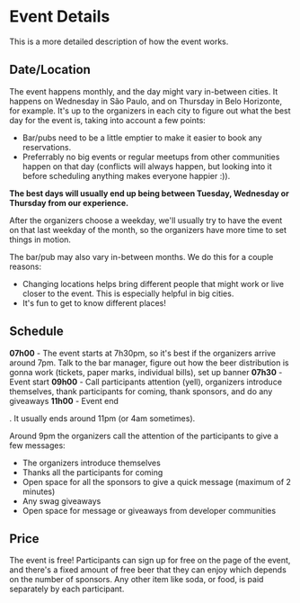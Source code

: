 # Event Details

This is a more detailed description of how the event works.

## Date/Location

The event happens monthly, and the day might vary in-between cities. It happens on Wednesday in São Paulo, and on Thursday in Belo Horizonte, for example. It's up to the organizers in each city to figure out what the best day for the event is, taking into account a few points:

- Bar/pubs need to be a little emptier to make it easier to book any reservations.
- Preferrably no big events or regular meetups from other communities happen on that day (conflicts will always happen, but looking into it before scheduling anything makes everyone happier :)).

**The best days will usually end up being between Tuesday, Wednesday or Thursday from our experience.**

After the organizers choose a weekday, we'll usually try to have the event on that last weekday of the month, so the organizers have more time to set things in motion.

The bar/pub may also vary in-between months. We do this for a couple reasons:

- Changing locations helps bring different people that might work or live closer to the event. This is especially helpful in big cities.
- It's fun to get to know different places!

## Schedule

**07h00** - The event starts at 7h30pm, so it's best if the organizers arrive around 7pm. Talk to the bar manager, figure out how the beer distribution is gonna work (tickets, paper marks, individual bills), set up banner
**07h30** - Event start
**09h00** - Call participants attention (yell), organizers introduce themselves, thank participants for coming, thank sponsors, and do any giveaways
**11h00** - Event end

. It usually ends around 11pm (or 4am sometimes).

Around 9pm the organizers call the attention of the participants to give a few messages:

- The organizers introduce themselves
- Thanks all the participants for coming
- Open space for all the sponsors to give a quick message (maximum of 2 minutes)
- Any swag giveaways
- Open space for message or giveaways from developer communities

## Price

The event is free! Participants can sign up for free on the page of the event, and there's a fixed amount of free beer that they can enjoy which depends on the number of sponsors. Any other item like soda, or food, is paid separately by each participant.